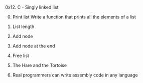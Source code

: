 0x12. C - Singly linked list

0. Print list
Write a function that prints all the elements of a list

1. List length

2. Add node

3. Add node at the end

4. Free list

5. The Hare and the Tortoise

6. Real programmers can write assembly code in any language
